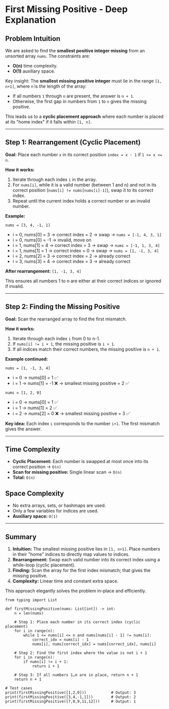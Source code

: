# First Missing Positive - Deep Explanation

## Problem Intuition

We are asked to find the **smallest positive integer missing** from an unsorted array `nums`. The constraints are:

- **O(n)** time complexity.
- **O(1)** auxiliary space.

Key insight: The **smallest missing positive integer** must lie in the range `[1, n+1]`, where `n` is the length of the array:

- If all numbers `1` through `n` are present, the answer is `n + 1`.
- Otherwise, the first gap in numbers from `1` to `n` gives the missing positive.

This leads us to a **cyclic placement approach** where each number is placed at its "home index" if it falls within `[1, n]`.

---

## Step 1: Rearrangement (Cyclic Placement)

**Goal:** Place each number `x` in its correct position `index = x - 1` if `1 <= x <= n`.

**How it works:**

1. Iterate through each index `i` in the array.
2. For `nums[i]`, while it is a valid number (between 1 and n) and not in its correct position (`nums[i] != nums[nums[i]-1]`), swap it to its correct index.
3. Repeat until the current index holds a correct number or an invalid number.

**Example:**

`nums = [3, 4, -1, 1]`

- i = 0, nums[0] = 3 → correct index = 2 → swap → `nums = [-1, 4, 3, 1]`
- i = 0, nums[0] = -1 → invalid, move on
- i = 1, nums[1] = 4 → correct index = 3 → swap → `nums = [-1, 1, 3, 4]`
- i = 1, nums[1] = 1 → correct index = 0 → swap → `nums = [1, -1, 3, 4]`
- i = 2, nums[2] = 3 → correct index = 2 → already correct
- i = 3, nums[3] = 4 → correct index = 3 → already correct

**After rearrangement:** `[1, -1, 3, 4]`

This ensures all numbers 1 to n are either at their correct indices or ignored if invalid.

---

## Step 2: Finding the Missing Positive

**Goal:** Scan the rearranged array to find the first mismatch.

**How it works:**

1. Iterate through each index `i` from 0 to n-1.
2. If `nums[i] != i + 1`, the missing positive is `i + 1`.
3. If all indices match their correct numbers, the missing positive is `n + 1`.

**Example continued:**

`nums = [1, -1, 3, 4]`

- i = 0 → nums[0] = 1 ✅
- i = 1 → nums[1] = -1 ❌ → smallest missing positive = 2 ✅

`nums = [1, 2, 0]`

- i = 0 → nums[0] = 1 ✅
- i = 1 → nums[1] = 2 ✅
- i = 2 → nums[2] = 0 ❌ → smallest missing positive = 3 ✅

**Key idea:** Each index `i` corresponds to the number `i+1`. The first mismatch gives the answer.

---

## Time Complexity

- **Cyclic Placement:** Each number is swapped at most once into its correct position → `O(n)`
- **Scan for missing positive:** Single linear scan → `O(n)`
- **Total:** `O(n)`

## Space Complexity

- No extra arrays, sets, or hashmaps are used.
- Only a few variables for indices are used.
- **Auxiliary space:** `O(1)`

---

## Summary

1. **Intuition:** The smallest missing positive lies in `[1, n+1]`. Place numbers in their "home" indices to directly map values to indices.
2. **Rearrangement:** Swap each valid number into its correct index using a while-loop (cyclic placement).
3. **Finding:** Scan the array for the first index mismatch; that gives the missing positive.
4. **Complexity:** Linear time and constant extra space.

This approach elegantly solves the problem in-place and efficiently.

```
from typing import List

def firstMissingPositive(nums: List[int]) -> int:
    n = len(nums)

    # Step 1: Place each number in its correct index (cyclic placement)
    for i in range(n):
        while 1 <= nums[i] <= n and nums[nums[i] - 1] != nums[i]:
            correct_idx = nums[i] - 1
            nums[i], nums[correct_idx] = nums[correct_idx], nums[i]

    # Step 2: Find the first index where the value is not i + 1
    for i in range(n):
        if nums[i] != i + 1:
            return i + 1

    # Step 3: If all numbers 1…n are in place, return n + 1
    return n + 1

# Test cases
print(firstMissingPositive([1,2,0]))           # Output: 3
print(firstMissingPositive([3,4,-1,1]))        # Output: 2
print(firstMissingPositive([7,8,9,11,12]))     # Output: 1
```
